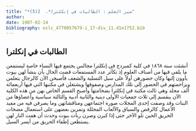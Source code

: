```yaml
---
title: "*سير العلم : الطالبات في إنكلترا*.  2(5)"
author: 
date: 1907-02-14
bibliography: oclc_4770057679-i_17-div_11.d1e1752.bib
---
```




##  الطالبات في إنكلترا 


 أنشئت سنة  ١٨٦٨  في كلية كمبردج في إنكلترا مجالس يجتمع فيها النساء خاصة ليستمعن ما يلقي فيها من أصناف العلوم إذ تكأثر عدد المستمعات قضت الحال بأن ينشأ لهن بيوت يأوون إليها وكان حضورهن أولاً على سبل التسلية والشغف فأصبحن الآن كالرجال يتعلمن ويزاحمنهم في الحضور إلى تلك المدارس وصفوفها ويشتغلن في مكتبها التي فيها  أربعمائة  ألف  مجلد وهي ثالث مكتبة في إنكلترا بضخامتها وأصبح القسم الخاص بهن من هذه الكلية الآن ينقسم إلى  ثلاث  جمعيات الأولى دينية والثانية أدبية والثالثة سياسية   وأعضاؤها من البنات وقد وصفت  إحدى  المجلات صورة اجتماعهن ومناقشاتهن وما يصرفن فيه من مفيد الأعمال كالرقص والسباق والألعاب المحللة وتمرين بعضهن على استعمال مضخات الحريق الحين تلو الآخر حتى إذا كبرن وصرن ربات بيوت وحدث أن همت النار لهن يستطعن إطفاء الحريق من أيسر السبل. 
